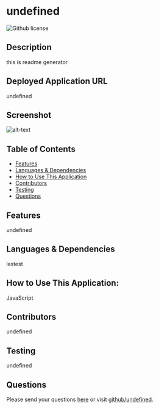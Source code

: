 # undefined 
![Github license](https://img.shields.io/badge/license--blue.svg)
## Description
this is readme generator
## Deployed Application URL
undefined
## Screenshot
![alt-text](undefined)
## Table of Contents
* [Features](#features)
* [Languages & Dependencies](#languagesanddependencies)
* [How to Use This Application](#HowtoUseThisApplication)
* [Contributors](#contributors)
* [Testing](#testing)
* [Questions](#questions)
## Features
undefined
## Languages & Dependencies
lastest
## How to Use This Application:
JavaScript
## Contributors
undefined
## Testing
undefined
## Questions
Please send your questions [here](mailto:undefined?subject=[GitHub]%20Dev%20Connect) or visit [github/undefined](https://github.com/undefined).
